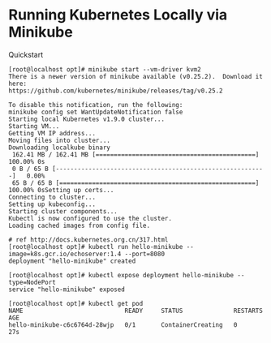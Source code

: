 # Running Kubernetes Locally via Minikube

Quickstart

    [root@localhost opt]# minikube start --vm-driver kvm2
    There is a newer version of minikube available (v0.25.2).  Download it here:
    https://github.com/kubernetes/minikube/releases/tag/v0.25.2
    
    To disable this notification, run the following:
    minikube config set WantUpdateNotification false
    Starting local Kubernetes v1.9.0 cluster...
    Starting VM...
    Getting VM IP address...
    Moving files into cluster...
    Downloading localkube binary
     162.41 MB / 162.41 MB [============================================] 100.00% 0s
     0 B / 65 B [----------------------------------------------------------]   0.00%
     65 B / 65 B [======================================================] 100.00% 0sSetting up certs...
    Connecting to cluster...
    Setting up kubeconfig...
    Starting cluster components...
    Kubectl is now configured to use the cluster.
    Loading cached images from config file.

    # ref http://docs.kubernetes.org.cn/317.html
    [root@localhost opt]# kubectl run hello-minikube --image=k8s.gcr.io/echoserver:1.4 --port=8080
    deployment "hello-minikube" created

    [root@localhost opt]# kubectl expose deployment hello-minikube --type=NodePort
    service "hello-minikube" exposed

    [root@localhost opt]# kubectl get pod
    NAME                            READY     STATUS              RESTARTS   AGE
    hello-minikube-c6c6764d-28wjp   0/1       ContainerCreating   0          27s

    
